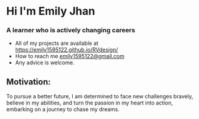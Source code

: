 # Hi I'm Emily Jhan
### A learner who is actively changing careers
* All of my projects are available at https://emily1595122.github.io/RVdesign/
* How to reach me emily1595122@gmail.com
* Any advice is welcome.
  

## Motivation:
To pursue a better future, I am determined to face new challenges bravely, believe in my abilities, and turn the passion in my heart into action, embarking on a journey to chase my dreams.

